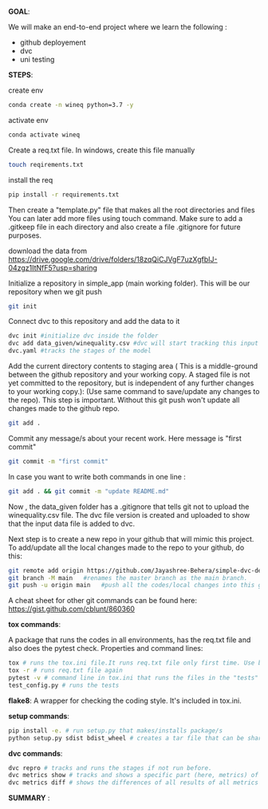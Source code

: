 **GOAL**:

We will make an end-to-end project where we learn the following :
- github deployement
- dvc
- uni testing 

**STEPS**:

create env
```bash
conda create -n wineq python=3.7 -y
```
activate env
```bash
conda activate wineq
```

Create a req.txt file. In windows, create this file manually
```bash
touch reqirements.txt
```
install the req
```bash
pip install -r requirements.txt
```
Then create a "template.py" file that makes all the root directories and files You can later add more files using touch command. Make sure to add a .gitkeep file in each directory and also create a file .gitignore for future purposes.

download the data from
https://drive.google.com/drive/folders/18zqQiCJVgF7uzXgfbIJ-04zgz1ItNfF5?usp=sharing

Initialize a repository in simple_app (main working folder). This will be our repository when we git push
```bash
git init
```

Connect dvc to this repository and add the data to it
``` bash
dvc init #initialize dvc inside the folder
dvc add data_given/winequality.csv #dvc will start tracking this input file from here onwards
dvc.yaml #tracks the stages of the model
```

Add the current directory contents to staging area ( This is a middle-ground between the github repository and your working copy. A staged file is not yet committed to the repository, but is independent of any further changes to your working copy.): (Use same command to save/update any changes to the repo). This step is important. Without this git push won't update all changes made to the github repo.
```bash
git add .
```
Commit any message/s about your recent work. Here message is "first commit"
```bash
git commit -m "first commit"
```
In case you want to write both commands in one line :
```bash
git add . && git commit -m "update README.md"
```
Now , the data_given folder has a .gitignore that tells git not to upload the winequality.csv file. The dvc file version is created and uploaded to show that the input data file is added to dvc. 


 Next step is to create a new repo in your github that will mimic this project. To add/update all the local changes made to the repo to your github, do this:
 ```bash
 git remote add origin https://github.com/Jayashree-Behera/simple-dvc-demo.git  #this step is done only once to link the repo to your project
 git branch -M main   #renames the master branch as the main branch. 
 git push -u origin main   #push all the codes/local changes into this github repo to the main branch
 ```

 A cheat sheet for other git commands can be found here:
 https://gist.github.com/cblunt/860360

**tox commands**:

A package that runs the codes in all environments, has the req.txt file and also does the pytest check. Properties and command lines:
```bash
tox # runs the tox.ini file.It runs req.txt file only first time. Use below command to run it again
tox -r # runs req.txt file again
pytest -v # command line in tox.ini that runs the files in the "tests" folder 
test_config.py # runs the tests
```
**flake8**:
A wrapper for checking the coding style. It's included in tox.ini.

**setup commands**:
```bash
pip install -e. # run setup.py that makes/installs package/s
python setup.py sdist bdist_wheel # creates a tar file that can be shared to download the libraries involved.
```

**dvc commands**:
```bash
dvc repro # tracks and runs the stages if not run before.
dvc metrics show # tracks and shows a specific part (here, metrics) of a stage
dvc metrics diff # shows the differences of all results of all metrics used in past and present
```
**SUMMARY** :
